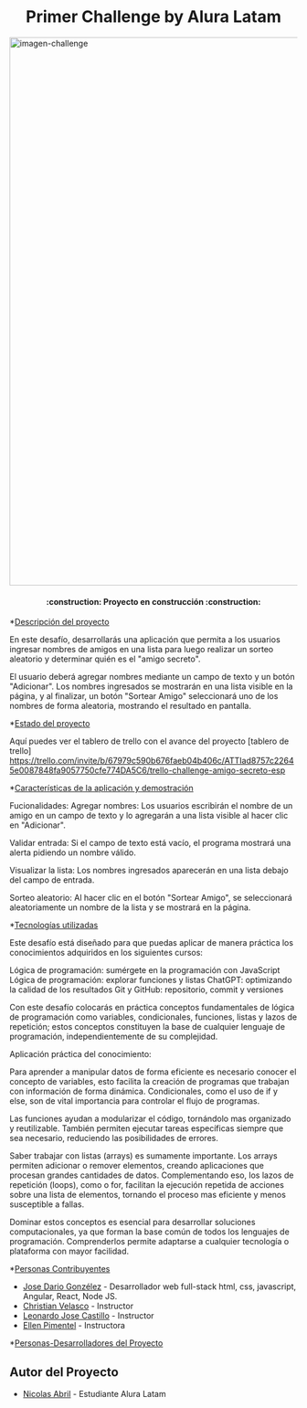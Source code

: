 <h1 align="center"> Primer Challenge by Alura Latam </h1>

<img width="960" alt="imagen-challenge" src="https://github.com/user-attachments/assets/d3d9ff9b-ce7a-443e-b33a-edd4fddee471" />

<h4 align="center">
:construction: Proyecto en construcción :construction:
</h4>

*[Descripción del proyecto](#descripción-del-proyecto)

En este desafío, desarrollarás una aplicación que permita a los usuarios ingresar nombres de amigos en una lista para luego realizar un sorteo aleatorio y determinar quién es el "amigo secreto".

El usuario deberá agregar nombres mediante un campo de texto y un botón "Adicionar". Los nombres ingresados se mostrarán en una lista visible en la página, y al finalizar, un botón "Sortear Amigo" seleccionará uno de los nombres de forma aleatoria, mostrando el resultado en pantalla.

*[Estado del proyecto](#Estado-del-proyecto)

Aquí puedes ver el tablero de trello con el avance del proyecto
[tablero de trello] https://trello.com/invite/b/67979c590b676faeb04b406c/ATTIad8757c22645e0087848fa9057750cfe774DA5C6/trello-challenge-amigo-secreto-esp

*[Características de la aplicación y demostración](#Características-de-la-aplicación-y-demostración)

Fucionalidades:
Agregar nombres: Los usuarios escribirán el nombre de un amigo en un campo de texto y lo agregarán a una lista visible al hacer clic en "Adicionar".

Validar entrada: Si el campo de texto está vacío, el programa mostrará una alerta pidiendo un nombre válido.

Visualizar la lista: Los nombres ingresados aparecerán en una lista debajo del campo de entrada.

Sorteo aleatorio: Al hacer clic en el botón "Sortear Amigo", se seleccionará aleatoriamente un nombre de la lista y se mostrará en la página.

*[Tecnologías utilizadas](#tecnologías-utilizadas)

Este desafío está diseñado para que puedas aplicar de manera práctica los conocimientos adquiridos en los siguientes cursos:

Lógica de programación: sumérgete en la programación con JavaScript
Lógica de programación: explorar funciones y listas
ChatGPT: optimizando la calidad de los resultados
Git y GitHub: repositorio, commit y versiones

Con este desafío colocarás en práctica conceptos fundamentales de lógica de programación como variables, condicionales, funciones, listas y lazos de repetición; estos conceptos constituyen la base de cualquier lenguaje de programación, independientemente de su complejidad.

Aplicación práctica del conocimiento:

Para aprender a manipular datos de forma eficiente es necesario conocer el concepto de variables, esto facilita la creación de programas que trabajan con información de forma dinámica. Condicionales, como el uso de if y else, son de vital importancia para controlar el flujo de programas.

Las funciones ayudan a modularizar el código, tornándolo mas organizado y reutilizable. También permiten ejecutar tareas específicas siempre que sea necesario, reduciendo las posibilidades de errores.

Saber trabajar con listas (arrays) es sumamente importante. Los arrays permiten adicionar o remover elementos, creando aplicaciones que procesan grandes cantidades de datos. Complementando eso, los lazos de repetición (loops), como o for, facilitan la ejecución repetida de acciones sobre una lista de elementos, tornando el proceso mas eficiente y menos susceptible a fallas.

Dominar estos conceptos es esencial para desarrollar soluciones computacionales, ya que forman la base común de todos los lenguajes de programación. Comprenderlos permite adaptarse a cualquier tecnología o plataforma con mayor facilidad.

*[Personas Contribuyentes](#personas-contribuyentes)

- [Jose Dario Gonzélez](https://github.com/JoseDarioGonzalezCha) - Desarrollador web full-stack html, css, javascript, Angular, React, Node JS.
- [Christian Velasco](https://github.com/christianpva) - Instructor
- [Leonardo Jose Castillo](https://github.com/ljcl79) - Instructor
- [Ellen Pimentel](https://github.com/Ellen-code) - Instructora

*[Personas-Desarrolladores del Proyecto](#personas-desarrolladores)

## Autor del Proyecto

- [Nicolas Abril](https://github.com/RIBAL-1) - Estudiante Alura Latam 
